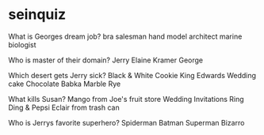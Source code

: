 # seinquiz
What is Georges dream job?
bra salesman
hand model
architect
marine biologist

Who is master of their domain?
Jerry
Elaine
Kramer
George

Which desert gets Jerry sick?
Black & White Cookie
King Edwards Wedding cake
Chocolate Babka
Marble Rye

What kills Susan?
Mango from Joe's fruit store
Wedding Invitations
Ring Ding & Pepsi
Eclair from trash can

Who is Jerrys favorite superhero?
Spiderman
Batman
Superman
Bizarro
